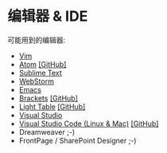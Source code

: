 # 编辑器 & IDE

可能用到的编辑器:

- [Vim](http://www.vim.org/)
- [Atom](https://atom.io/) [[GitHub]](https://github.com/atom/atom/)
- [Sublime Text](http://www.sublimetext.com/)
- [WebStorm](https://www.jetbrains.com/webstorm/)
- [Emacs](https://www.gnu.org/software/emacs/)
- [Brackets](http://brackets.io/) [[GitHub]](https://github.com/adobe/brackets/)
- [Light Table](http://lighttable.com/) [[GitHub]](https://github.com/LightTable/LightTable/)
- [Visual Studio](https://www.visualstudio.com/)
- [Visual Studio Code (Linux & Mac)](https://code.visualstudio.com/) [[GitHub]](https://github.com/Microsoft/vscode)
- Dreamweaver ;-)
- FrontPage / SharePoint Designer ;-)
